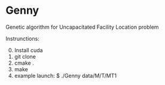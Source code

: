 # Genny
Genetic algorithm for Uncapacitated Facility Location problem

Instrunctions:

0) Install cuda
1) git clone
2) cmake .
3) make
4) example launch: $ ./Genny data/M/T/MT1
